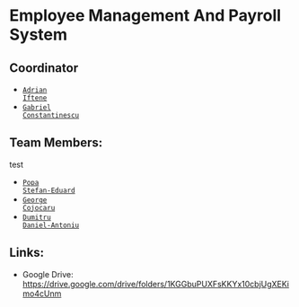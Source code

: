 # Employee Management And Payroll System

## Coordinator
* <code>[Adrian Iftene](https://github.com/adiftene1)</code>
* <code>[Gabriel Constantinescu](https://github.com/iceeye7gabi)</code>

## Team Members:
test
* <code>[Popa Stefan-Eduard](https://github.com/stefan1anuby)</code>
* <code>[George Cojocaru](https://github.com/George166382)</code>
* <code>[Dumitru Daniel-Antoniu](https://github.com/Dumitru-Daniel-Antoniu)</code>

## Links:
* Google Drive: https://drive.google.com/drive/folders/1KGGbuPUXFsKKYx10cbjUgXEKimo4cUnm